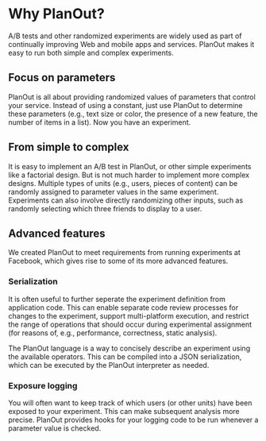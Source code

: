 # Why PlanOut?

A/B tests and other randomized experiments are widely used as part of continually improving Web and mobile apps and services. PlanOut makes it easy to run both simple and complex experiments.

## Focus on parameters

PlanOut is all about providing randomized values of parameters that control your service. Instead of using a constant, just use PlanOut to determine these parameters (e.g., text size or color, the presence of a new feature, the number of items in a list). Now you have an experiment.

## From simple to complex

It is easy to implement an A/B test in PlanOut, or other simple experiments like a factorial design. But is not much harder to implement more complex designs. Multiple types of units (e.g., users, pieces of content) can be randomly assigned to parameter values in the same experiment. Experiments can also involve directly randomizing other inputs, such as randomly selecting which three friends to display to a user.

## Advanced features

We created PlanOut to meet requirements from running experiments at Facebook, which gives rise to some of its more advanced features.

### Serialization
It is often useful to further seperate the experiment definition from application code. This can enable separate code review processes for changes to the experiment, support multi-platform execution, and restrict the range of operations that should occur during experimental assignment (for reasons of, e.g., performance, correctness, static analysis).

The PlanOut language is a way to concisely describe an experiment using the available operators. This can be compiled into a JSON serialization, which can be executed by the PlanOut interpreter as needed.

### Exposure logging
You will often want to keep track of which users (or other units) have been exposed to your experiment. This can make subsequent analysis more precise. PlanOut provides hooks for your logging code to be run whenever a parameter value is checked.
